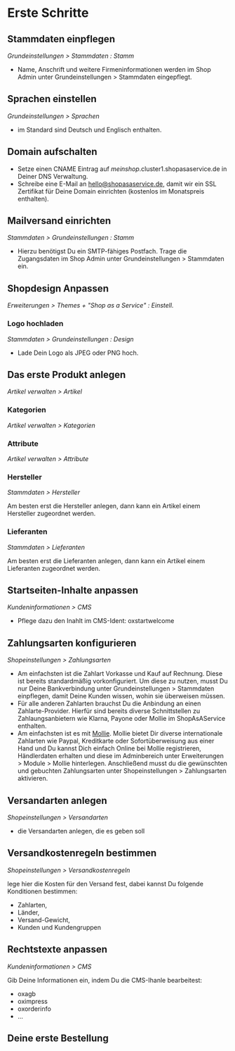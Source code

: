 # Erste Schritte

## Stammdaten einpflegen

_Grundeinstellungen > Stammdaten : Stamm_

* Name, Anschrift und weitere Firmeninformationen werden im Shop Admin unter Grundeinstellungen > Stammdaten eingepflegt.

## Sprachen einstellen

_Grundeinstellungen > Sprachen_

* im Standard sind Deutsch und Englisch enthalten.

## Domain aufschalten

* Setze einen CNAME Eintrag auf _meinshop_.cluster1.shopasaservice.de in Deiner DNS Verwaltung.
* Schreibe eine E-Mail an hello@shopasaservice.de, damit wir ein SSL Zertifikat für Deine Domain einrichten (kostenlos im Monatspreis enthalten).

## Mailversand einrichten

_Stammdaten > Grundeinstellungen : Stamm_

* Hierzu benötigst Du ein SMTP-fähiges Postfach. Trage die Zugangsdaten im Shop Admin unter Grundeinstellungen > Stammdaten ein.

## Shopdesign Anpassen

_Erweiterungen > Themes + "Shop as a Service" : Einstell._

### Logo hochladen

_Stammdaten > Grundeinstellungen : Design_

* Lade Dein Logo als JPEG oder PNG hoch.
 
## Das erste Produkt anlegen

_Artikel verwalten > Artikel_

### Kategorien

_Artikel verwalten > Kategorien_

### Attribute

_Artikel verwalten > Attribute_

### Hersteller 

_Stammdaten > Hersteller_ 

Am besten erst die Hersteller anlegen, dann kann ein Artikel einem Hersteller zugeordnet werden.

### Lieferanten

_Stammdaten > Lieferanten_

Am besten erst die Lieferanten anlegen, dann kann ein Artikel einem Lieferanten zugeordnet werden.

## Startseiten-Inhalte anpassen

_Kundeninformationen > CMS_

* Pflege dazu den Inahlt im CMS-Ident: oxstartwelcome 

## Zahlungsarten konfigurieren

_Shopeinstellungen > Zahlungsarten_

* Am einfachsten ist die Zahlart Vorkasse und Kauf auf Rechnung. Diese ist bereits standardmäßig vorkonfiguriert. Um diese zu nutzen, musst Du nur Deine Bankverbindung unter Grundeinstellungen > Stammdaten einpflegen, damit Deine Kunden wissen, wohin sie überweisen müssen.
* Für alle anderen Zahlarten brauchst Du die Anbindung an einen Zahlarte-Provider. Hierfür sind bereits diverse Schnittstellen zu Zahlaungsanbietern wie Klarna, Payone oder Mollie im ShopAsAService enthalten.
* Am einfachsten ist es mit [Mollie](https://www.mollie.com/dashboard/signup/4902724?lang=de). Mollie bietet Dir diverse internationale Zahlarten wie Paypal, Kreditkarte oder Sofortüberweisung aus einer Hand und Du kannst Dich einfach Online bei Mollie registrieren, Händlerdaten erhalten und diese im Adminbereich unter Erweiterungen > Module > Mollie hinterlegen. Anschließend musst du die gewünschten und gebuchten Zahlungsarten unter Shopeinstellungen > Zahlungsarten aktivieren.

## Versandarten anlegen

_Shopeinstellungen > Versandarten_

* die Versandarten anlegen, die es geben soll

## Versandkostenregeln bestimmen

_Shopeinstellungen > Versandkostenregeln_

lege hier die Kosten für den Versand fest, dabei kannst Du folgende Konditionen bestimmen: 

* Zahlarten,
* Länder,
* Versand-Gewicht,
* Kunden und Kundengruppen

## Rechtstexte anpassen

_Kundeninformationen > CMS_

Gib Deine Informationen ein, indem Du die CMS-Ihanle bearbeitest:

* oxagb
* oximpress
* oxorderinfo
* ...

## Deine erste Bestellung

